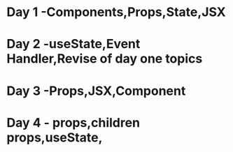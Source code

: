 # Day 1 -Components,Props,State,JSX

# Day 2 -useState,Event Handler,Revise of day one topics

# Day 3 -Props,JSX,Component

# Day 4 - props,children props,useState,

